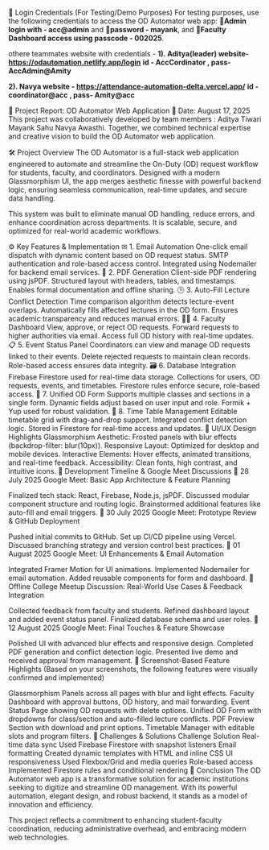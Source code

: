 🔐 Login Credentials (For Testing/Demo Purposes)
 For testing purposes, use the following credentials to access the OD Automator web app: 
🔹**Admin login with - acc@admin**
and 🔹**password - mayank**, 
and 
🔹**Faculty Dashboard access using passcode - 002025**.

othere teammates website with credentials -
**1). Aditya(leader) website- https://odautomation.netlify.app/login**
**id - AccCordinator , pass- AccAdmin@Amity**

**2). Navya website - https://attendance-automation-delta.vercel.app/**
**id - coordinator@acc , pass- Amity@acc**


🧠 Project Report: OD Automator Web Application
📅 Date: August 17, 2025
This project was collaboratively developed by team members :
 Aditya Tiwari 
Mayank Sahu 
Navya Awasthi. 
Together, we combined technical expertise and creative vision to build the OD Automator web application.


🛠 Project Overview
The OD Automator is a full-stack web application engineered to automate and streamline the On-Duty (OD) request workflow for students, faculty, and coordinators. Designed with a modern Glassmorphism UI, the app merges aesthetic finesse with powerful backend logic, ensuring seamless communication, real-time updates, and secure data handling.

This system was built to eliminate manual OD handling, reduce errors, and enhance coordination across departments. It is scalable, secure, and optimized for real-world academic workflows.

⚙ Key Features & Implementation
✉ 1. Email Automation
One-click email dispatch with dynamic content based on OD request status.
SMTP authentication and role-based access control.
Integrated using Nodemailer for backend email services.
📄 2. PDF Generation
Client-side PDF rendering using jsPDF.
Structured layout with headers, tables, and timestamps.
Enables formal documentation and offline sharing.
🕒 3. Auto-Fill Lecture Conflict Detection
Time comparison algorithm detects lecture-event overlaps.
Automatically fills affected lectures in the OD form.
Ensures academic transparency and reduces manual errors.
🧑‍🏫 4. Faculty Dashboard
View, approve, or reject OD requests.
Forward requests to higher authorities via email.
Access full OD history with real-time updates.
📋 5. Event Status Panel
Coordinators can view and manage OD requests linked to their events.
Delete rejected requests to maintain clean records.
Role-based access ensures data integrity.
🗃 6. Database Integration
Firebase Firestore used for real-time data storage.
Collections for users, OD requests, events, and timetables.
Firestore rules enforce secure, role-based access.
🧾 7. Unified OD Form
Supports multiple classes and sections in a single form.
Dynamic fields adjust based on user input and role.
Formik + Yup used for robust validation.
📆 8. Time Table Management
Editable timetable grid with drag-and-drop support.
Integrated conflict detection logic.
Stored in Firestore for real-time access and updates.
🎨 UI/UX Design Highlights
Glassmorphism Aesthetic: Frosted panels with blur effects (backdrop-filter: blur(10px)).
Responsive Layout: Optimized for desktop and mobile devices.
Interactive Elements: Hover effects, animated transitions, and real-time feedback.
Accessibility: Clean fonts, high contrast, and intuitive icons.
📅 Development Timeline & Google Meet Discussions
🔹 28 July 2025
Google Meet: Basic App Architecture & Feature Planning

Finalized tech stack: React, Firebase, Node.js, jsPDF.
Discussed modular component structure and routing logic.
Brainstormed additional features like auto-fill and email triggers.
🔹 30 July 2025
Google Meet: Prototype Review & GitHub Deployment

Pushed initial commits to GitHub.
Set up CI/CD pipeline using Vercel.
Discussed branching strategy and version control best practices.
🔹 01 August 2025
Google Meet: UI Enhancements & Email Automation

Integrated Framer Motion for UI animations.
Implemented Nodemailer for email automation.
Added reusable components for form and dashboard.
🔹 Offline College Meetup
Discussion: Real-World Use Cases & Feedback Integration

Collected feedback from faculty and students.
Refined dashboard layout and added event status panel.
Finalized database schema and user roles.
🔹 12 August 2025
Google Meet: Final Touches & Feature Showcase

Polished UI with advanced blur effects and responsive design.
Completed PDF generation and conflict detection logic.
Presented live demo and received approval from management.
📸 Screenshot-Based Feature Highlights
(Based on your screenshots, the following features were visually confirmed and implemented)

Glassmorphism Panels across all pages with blur and light effects.
Faculty Dashboard with approval buttons, OD history, and mail forwarding.
Event Status Page showing OD requests with delete options.
Unified OD Form with dropdowns for class/section and auto-filled lecture conflicts.
PDF Preview Section with download and print options.
Timetable Manager with editable slots and program filters.
🧩 Challenges & Solutions
Challenge	Solution
Real-time data sync	Used Firebase Firestore with snapshot listeners
Email formatting	Created dynamic templates with HTML and inline CSS
UI responsiveness	Used Flexbox/Grid and media queries
Role-based access	Implemented Firestore rules and conditional rendering
🏁 Conclusion
The OD Automator web app is a transformative solution for academic institutions seeking to digitize and streamline OD management. With its powerful automation, elegant design, and robust backend, it stands as a model of innovation and efficiency.

This project reflects a commitment to enhancing student-faculty coordination, reducing administrative overhead, and embracing modern web technologies.
